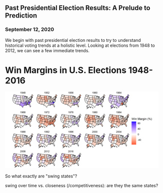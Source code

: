 ## Past Presidential Election Results: A Prelude to Prediction

### September 12, 2020


We begin with past presidential election results to try to understand historical
voting trends at a holistic level. Looking at elections from 1948 to 2012, we
can see a few immediate trends.


# Win Margins in U.S. Elections 1948-2016
![Image](figures/popvote_win_margin.png)





So what exactly are "swing states"?


swing over time vs. closeness (/competitiveness): are they the same states?
